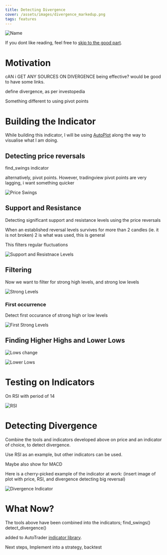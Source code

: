```yaml
---
title: Detecting Divergence
cover: /assets/images/divergence_markedup.png
tags: features
---
```



![Name](/AutoTrader/assets/divergence-blog/.png "Name")

If you dont like reading, feel free to [skip to the good part](#detecting-divergence).


# Motivation

cAN i GET ANY SOURCES ON DIVERGENCE being effective? would be good to have some links.

define divergence, as per investopedia

Something different to using pivot points


# Building the Indicator
While building this indicator, I will be using [AutoPlot](../docs/autoplot) along the way to visualise what I am 
doing.

## Detecting price reversals

find_swings indicator

alternatively, pivot points. However, tradingview pivot points are very lagging, 
i want something quicker

![Price Swings](/AutoTrader/assets/divergence-blog/price-swings-trend.png "Price Swings")



## Support and Resistance

Detecting significant support and resistance levels using the price reversals

When an established reversal levels survives for more than 2 candles 
(ie. it is not broken)
2 is what was used, this is general

This filters regular fluctuations

![Support and Resistnace Levels](/AutoTrader/assets/divergence-blog/support-resistance.png "Support and Resistnace Levels")


## Filtering

Now we want to filter for strong high levels, and strong low levels

![Strong Levels](/AutoTrader/assets/divergence-blog/strong-levels.png "Strong Levels")


### First occurrence
Detect first occurance of strong high or low levels

![First Strong Levels](/AutoTrader/assets/divergence-blog/fsl.png "First Strong Levels")


## Finding Higher Highs and Lower Lows

![Lows change](/AutoTrader/assets/divergence-blog/lows-change.png "Lows change")



![Lower Lows](/AutoTrader/assets/divergence-blog/lower-low.png "Lower Lows")



# Testing on Indicators

On RSI with period of 14

![RSI](/AutoTrader/assets/divergence-blog/rsi-swings.png "RSI")



# Detecting Divergence

Combine the tools and indicators developed above on price and an indicator of choice, to detect 
divergence. 

Use RSI as an example, but other indicators can be used.

Maybe also show for MACD


Here is a cherry-picked example of the indicator at work:
(insert image of plot with price, RSI, and divergence detecting big reversal)

![Divergence Indicator](/AutoTrader/assets/images/divergence-markedup.png "Divergence Indicator")


# What Now?

The tools above have been combined into the indicators;
find_swings()
detect_divergence()

added to AutoTrader [indicator library]().


Next steps,
Implement into a strategy, backtest


